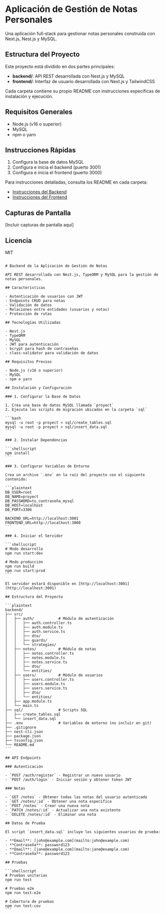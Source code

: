 # Aplicación de Gestión de Notas Personales

Una aplicación full-stack para gestionar notas personales construida con Next.js, Nest.js y MySQL.

## Estructura del Proyecto

Este proyecto está dividido en dos partes principales:

- **backend/**: API REST desarrollada con Nest.js y MySQL
- **frontend/**: Interfaz de usuario desarrollada con Next.js y TailwindCSS

Cada carpeta contiene su propio README con instrucciones específicas de instalación y ejecución.

## Requisitos Generales

- Node.js (v16 o superior)
- MySQL
- npm o yarn

## Instrucciones Rápidas

1. Configura la base de datos MySQL
2. Configura e inicia el backend (puerto 3001)
3. Configura e inicia el frontend (puerto 3000)

Para instrucciones detalladas, consulta los README en cada carpeta:
- [Instrucciones del Backend](./backend/README.md)
- [Instrucciones del Frontend](./frontend/README.md)

## Capturas de Pantalla

[Incluir capturas de pantalla aquí]

## Licencia

MIT
````

# Backend de la Aplicación de Gestión de Notas

API REST desarrollada con Nest.js, TypeORM y MySQL para la gestión de notas personales.

## Características

- Autenticación de usuarios con JWT
- Endpoints CRUD para notas
- Validación de datos
- Relaciones entre entidades (usuarios y notas)
- Protección de rutas

## Tecnologías Utilizadas

- Nest.js
- TypeORM
- MySQL
- JWT para autenticación
- bcrypt para hash de contraseñas
- class-validator para validación de datos

## Requisitos Previos

- Node.js (v16 o superior)
- MySQL
- npm o yarn

## Instalación y Configuración

### 1. Configurar la Base de Datos

1. Crea una base de datos MySQL llamada `proyect`
2. Ejecuta los scripts de migración ubicados en la carpeta `sql`

```bash
mysql -u root -p proyect < sql/create_tables.sql
mysql -u root -p proyect < sql/insert_data.sql
```

### 2. Instalar Dependencias

```shellscript
npm install
```

### 3. Configurar Variables de Entorno

Crea un archivo `.env` en la raíz del proyecto con el siguiente contenido:

```plaintext
DB_USER=root
DB_NAME=proyect
DB_PASSWORD=tu_contraseña_mysql
DB_HOST=localhost
DB_PORT=3306

BACKEND_URL=http://localhost:3001
FRONTEND_URL=http://localhost:3000
```

### 4. Iniciar el Servidor

```shellscript
# Modo desarrollo
npm run start:dev

# Modo producción
npm run build
npm run start:prod
```

El servidor estará disponible en [http://localhost:3001](http://localhost:3001)

## Estructura del Proyecto

```plaintext
backend/
├── src/
│   ├── auth/           # Módulo de autenticación
│   │   ├── auth.controller.ts
│   │   ├── auth.module.ts
│   │   ├── auth.service.ts
│   │   ├── dto/
│   │   ├── guards/
│   │   └── strategies/
│   ├── notes/          # Módulo de notas
│   │   ├── notes.controller.ts
│   │   ├── notes.module.ts
│   │   ├── notes.service.ts
│   │   ├── dto/
│   │   └── entities/
│   ├── users/          # Módulo de usuarios
│   │   ├── users.controller.ts
│   │   ├── users.module.ts
│   │   ├── users.service.ts
│   │   ├── dto/
│   │   └── entities/
│   ├── app.module.ts
│   └── main.ts
├── sql/                # Scripts SQL
│   ├── create_tables.sql
│   └── insert_data.sql
├── .env                # Variables de entorno (no incluir en git)
├── .gitignore
├── nest-cli.json
├── package.json
├── tsconfig.json
└── README.md
```

## API Endpoints

### Autenticación

- `POST /auth/register` - Registrar un nuevo usuario
- `POST /auth/login` - Iniciar sesión y obtener token JWT

### Notas

- `GET /notes` - Obtener todas las notas del usuario autenticado
- `GET /notes/:id` - Obtener una nota específica
- `POST /notes` - Crear una nueva nota
- `PATCH /notes/:id` - Actualizar una nota existente
- `DELETE /notes/:id` - Eliminar una nota

## Datos de Prueba

El script `insert_data.sql` incluye los siguientes usuarios de prueba:

- **Email**: [john@example.com](mailto:john@example.com)
- **Contraseña**: password123
- **Email**: [jane@example.com](mailto:jane@example.com)
- **Contraseña**: password123

## Pruebas

```shellscript
# Pruebas unitarias
npm run test

# Pruebas e2e
npm run test:e2e

# Cobertura de pruebas
npm run test:cov
```
